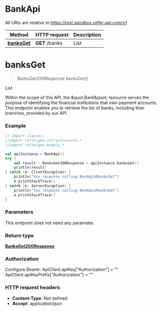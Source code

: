 # BankApi

All URIs are relative to *https://rest.sandbox.rafiki-api.com/v1*

Method | HTTP request | Description
------------- | ------------- | -------------
[**banksGet**](BankApi.md#banksGet) | **GET** /banks | List


<a id="banksGet"></a>
# **banksGet**
> BanksGet200Response banksGet()

List

Within the scope of this API, the \&quot;Bank\&quot; resource serves the purpose of identifying the financial institutions that own payment accounts.  This endpoint enables you to retrieve the list of banks, including their branches, provided by our API.

### Example
```kotlin
// Import classes:
//import rafikigen.infrastructure.*
//import rafikigen.models.*

val apiInstance = BankApi()
try {
    val result : BanksGet200Response = apiInstance.banksGet()
    println(result)
} catch (e: ClientException) {
    println("4xx response calling BankApi#banksGet")
    e.printStackTrace()
} catch (e: ServerException) {
    println("5xx response calling BankApi#banksGet")
    e.printStackTrace()
}
```

### Parameters
This endpoint does not need any parameter.

### Return type

[**BanksGet200Response**](BanksGet200Response.md)

### Authorization


Configure Bearer:
    ApiClient.apiKey["Authorization"] = ""
    ApiClient.apiKeyPrefix["Authorization"] = ""

### HTTP request headers

 - **Content-Type**: Not defined
 - **Accept**: application/json

